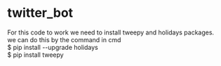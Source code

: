 # twitter_bot
For this code to work we need to install tweepy and holidays packages.  
we can do this by the command in cmd  
$ pip install --upgrade holidays  
$ pip install tweepy   

